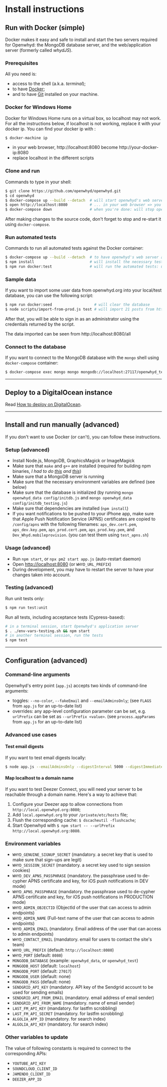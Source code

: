 # Install instructions

## Run with Docker (simple)

Docker makes it easy and safe to install and start the two servers required for Openwhyd: the MongoDB database server, and the web/application server (formerly called _whydJS_).

### Prerequisites

All you need is:

- access to the shell (a.k.a. _terminal_);
- to have [Docker](https://www.docker.com/products/docker-desktop);
- and to have [Git](https://www.atlassian.com/git/tutorials/install-git) installed on your machine.

### Docker for Windows Home

Docker for Windows Home runs on a virtual box, so localhost may not work. For all the instructions below, if localhost is not working, replace it with your docker ip. You can find your docker ip with :

```sh
$ docker-machine ip
```

- in your web browser, http://localhost:8080 become http://your-docker-ip:8080
- replace localhost in the different scripts

### Clone and run

Commands to type in your shell:

```sh
$ git clone https://github.com/openwhyd/openwhyd.git
$ cd openwhyd
$ docker-compose up --build --detach  # will start openwhyd's web server and database in the background
$ open http://localhost:8080          # ... in your web browser => you should see Openwhyd's home page! 🎉
$ docker-compose down                 # when you're done: will stop openwhyd's web server and database
```

After making changes to the source code, don't forget to stop and re-start it using `docker-compose`.

### Run automated tests

Commands to run all automated tests against the Docker container:

```sh
$ docker-compose up --build --detach  # to have openwhyd's web server and database running in the background
$ npm install                         # will install the necessary test runners
$ npm run docker:test                 # will run the automated tests: unit and end-to-end
```

### Sample data

If you want to import some user data from openwhyd.org into your local/test database, you can use the following script:

```sh
$ npm run docker:seed                   # will clear the database
$ node scripts/import-from-prod.js test # will import 21 posts from https://openwhyd.org/test
```

After that, you will be able to sign in as an administrator using the credentials returned by the script.

The data imported can be seen from http://localhost:8080/all

### Connect to the database

If you want to connect to the MongoDB database with the `mongo` shell using `docker-compose` container:

```sh
$ docker-compose exec mongo mongo mongodb://localhost:27117/openwhyd_test
```

---

## Deploy to a DigitalOcean instance

Read [How to deploy on DigitalOcean](./howto-deploy-on-digitalocean.md).

---

## Install and run manually (advanced)

If you don't want to use Docker (or can't), you can follow these instructions.

### Setup (advanced)

- Install Node.js, MongoDB, GraphicsMagick or ImageMagick
- Make sure that `make` and `g++` are installed (required for building npm binaries, _I had to do [this](https://github.com/fedwiki/wiki/issues/46) and [this](https://www.digitalocean.com/community/questions/node-gyp-rebuild-fails-on-install)_)
- Make sure that a MongoDB server is running
- Make sure that the necessary environment variables are defined (see below)
- Make sure that the database is initialized (by running `mongo openwhyd_data config/initdb.js` and `mongo openwhyd_data config/initdb_testing.js`)
- Make sure that dependencies are installed (`npm install`)
- If you want notifications to be pushed to your iPhone app, make sure that Apple Push Notification Service (APNS) certificates are copied to `/config/apns` with the following filenames: `aps_dev.cert.pem`, `aps_dev.key.pem`, `aps_prod.cert.pem`, `aps_prod.key.pem`, and `Dev_Whyd.mobileprovision`. (you can test them using `test_apns.sh`)

### Usage (advanced)

- Run `npm start`, or `npx pm2 start app.js` (auto-restart daemon)
- Open [http://localhost:8080](http://localhost:8080) (or `WHYD_URL_PREFIX`)
- During development, you may have to restart the server to have your changes taken into account.

### Testing (advanced)

Run unit tests only:

```sh
$ npm run test:unit
```

Run all tests, including acceptance tests (Cypress-based):

```sh
# in a terminal session, start Openwhyd's application server
$ . ./env-vars-testing.sh && npm start
# in another terminal session, run the tests
$ npm test
```

---

## Configuration (advanced)

### Command-line arguments

Openwhyd's entry point (`app.js`) accepts two kinds of command-line arguments:

- toggles: `--no-color`, `--fakeEmail` and `--emailAdminsOnly`; (see `FLAGS` from `app.js` for an up-to-date list)
- overrides: any app-level configuration parameter can be set, e.g. `urlPrefix` can be set as `--urlPrefix <value>`. (see `process.appParams` from `app.js` for an up-to-date list)

### Advanced use cases

#### Test email digests

If you want to test email digests locally:

```sh
$ node app.js --emailAdminsOnly --digestInterval 5000 --digestImmediate true
```

#### Map localhost to a domain name

If you want to test Deezer Connect, you will need your server to be reachable through a domain name. Here's a way to achieve that:

1. Configure your Deezer app to allow connections from `http://local.openwhyd.org:8080`;
2. Add `local.openwhyd.org` to your `/private/etc/hosts` file;
3. Flush the corresponding cache: `$ dscacheutil -flushcache`;
4. Start Openwhyd with `$ npm start -- --urlPrefix http://local.openwhyd.org:8080`.

### Environment variables

- `WHYD_GENUINE_SIGNUP_SECRET` (mandatory. a secret key that is used to make sure that sign-ups are legit)
- `WHYD_SESSION_SECRET` (mandatory. a secret key used to sign session cookies)
- `WHYD_DEV_APNS_PASSPHRASE` (mandatory. the passphrase used to de-cypher APNS certificate and key, for iOS push notifications in DEV mode)
- `WHYD_APNS_PASSPHRASE` (mandatory. the passphrase used to de-cypher APNS certificate and key, for iOS push notifications in PRODUCTION mode)
- `WHYD_ADMIN_OBJECTID` (ObjectId of the user that can access to admin endpoints)
- `WHYD_ADMIN_NAME` (Full-text name of the user that can access to admin endpoints)
- `WHYD_ADMIN_EMAIL` (mandatory. Email address of the user that can access to admin endpoints)
- `WHYD_CONTACT_EMAIL` (mandatory. email for users to contact the site's team)
- `WHYD_URL_PREFIX` (default: `http://localhost:8080`)
- `WHYD_PORT` (default: `8080`)
- `MONGODB_DATABASE` (example: `openwhyd_data`, or `openwhyd_test`)
- `MONGODB_HOST` (default: `localhost`)
- `MONGODB_PORT` (default: `27017`)
- `MONGODB_USER` (default: none)
- `MONGODB_PASS` (default: none)
- `SENDGRID_API_KEY` (mandatory. API key of the Sendgrid account to be used for sending emails)
- `SENDGRID_API_FROM_EMAIL` (mandatory. email address of email sender)
- `SENDGRID_API_FROM_NAME` (mandatory. name of email sender)
- `LAST_FM_API_KEY` (mandatory. for lastfm scrobbling)
- `LAST_FM_API_SECRET` (mandatory. for lastfm scrobbling)
- `ALGOLIA_APP_ID` (mandatory. for search index)
- `ALGOLIA_API_KEY` (mandatory. for search index)

### Other variables to update

The value of following constants is required to connect to the corresponding APIs:

- `YOUTUBE_API_KEY`
- `SOUNDCLOUD_CLIENT_ID`
- `JAMENDO_CLIENT_ID`
- `DEEZER_APP_ID`
